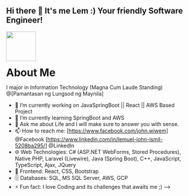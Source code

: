 ## Hi there 👋 It's me Lem :) Your friendly Software Engineer! 
<img src="[https://media.giphy.com/media/ObNTw8Uzwy6KQ/giphy.gif](https://tenor.com/view/mmmm-psyduck-deliciousdaywithpokemon-pokemon-smell-gif-462782460861333041)" width="80" /> <h1 style="display:inline">About Me</h1>

I major in Information Technology (Magna Cum Laude Standing) @[Pamantasan ng Lungsod ng Maynila]

- 🔭 I’m currently working on JavaSpringBoot || React || AWS Based Project 
- 🌱 I’m currently learning SpringBoot and AWS 
- 💬 Ask me about Life and I will make sure to answer you with sense.
- 📫 How to reach me: [https://www.facebook.com/john.wiwem] @Facebook [https://www.linkedin.com/in/lemuel-john-ismil-5208ba295/] @LinkedIn
- 🌐 Web Technologies: C# (ASP.NET WebForms, Stored Procedures), Native PHP, Laravel (Livewire), Java (Spring Boot), C++, JavaScript, TypeScript, Ajax, JQuery
- 🎨 Frontend: React, CSS, Bootstrap
- 🗄️ Databases: SQL, MS SQL Server, AWS, GCP
- ⚡ Fun fact: I love Coding and its challenges that awaits me ;) 
-->
